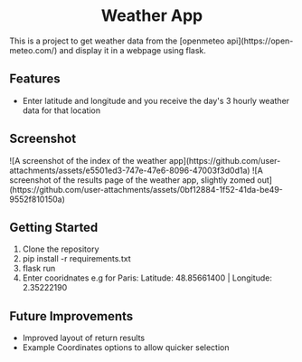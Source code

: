 <h1 align="center">Weather App</h1>
This is a project to get weather data from the [openmeteo api](https://open-meteo.com/) and display it in a webpage using flask.

<h2>Features</h2> 
<ul>
  <li>Enter latitude and longitude and you receive the day's 3 hourly weather data for that location</li>
</ul>

<h2>Screenshot</h2>
![A screenshot of the index of the weather app](https://github.com/user-attachments/assets/e5501ed3-747e-47e6-8096-47003f3d0d1a)
![A screenshot of the results page of the weather app, slightly zomed out](https://github.com/user-attachments/assets/0bf12884-1f52-41da-be49-9552f810150a)



<h2>Getting Started</h2>
<ol>
  <li>Clone the repository</li>
  <li>pip install -r requirements.txt</li>
  <li>flask run</li>
  <li>Enter cooridnates e.g for Paris: Latitude: 48.85661400 | Longitude: 2.35222190</li>
</ol>


<h2>Future Improvements</h2>
<ul>
  <li>Improved layout of return results</li>
  <li>Example Coordinates options to allow quicker selection </li>
</ul>


